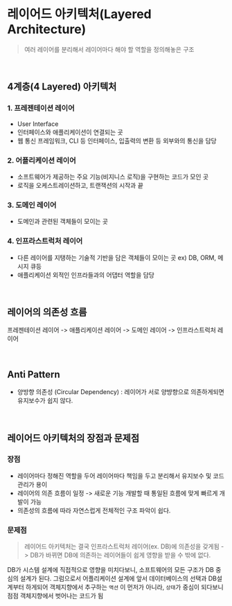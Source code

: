 # 레이어드 아키텍처(Layered Architecture)

> 여러 레이어를 분리해서 레이어마다 해야 할 역할을 정의해놓은 구조

<br>

## 4계층(4 Layered) 아키텍처

### 1. 프레젠테이션 레이어
- User Interface
- 인터페이스와 애플리케이션이 연결되는 곳
- 웹 통신 프레임워크, CLI 등 인터페이스, 입출력의 변환 등 외부와의 통신을 담당

### 2. 어플리케이션 레이어
- 소프트웨어가 제공하는 주요 기능(비지니스 로직)을 구현하는 코드가 모인 곳
- 로직을 오케스트레이션하고, 트랜잭션의 시작과 끝

### 3. 도메인 레이어

- 도메인과 관련된 객체들이 모이는 곳

### 4. 인프라스트럭처 레이어
- 다른 레이어를 지탱하는 기술적 기반을 담은 객체들이 모이는 곳 ex) DB, ORM, 메시지 큐등
- 애플리케이션 외적인 인프라들과의 어댑터 역할을 담당

<br>

## 레이어의 의존성 흐름

프레젠테이션 레이어 -> 애플리케이션 레이어 -> 도메인 레이어 -> 인프라스트럭처 레이어

<br>

## Anti Pattern

- 양방향 의존성 (Circular Dependency) : 레이어가 서로 양뱡향으로 의존하게되면 유지보수가 쉽지 않다.

<br>

## 레이어드 아키텍처의 장점과 문제점

### 장점

- 레이어마다 정해진 역할을 두어 레이어마다 책임을 두고 분리해서 유지보수 및 코드관리가 용이
- 레이어의 의존 흐름이 일정 -> 새로운 기능 개발할 때 통일된 흐름에 맞게 빠르게 개발이 가능
- 의존성의 흐름에 따라 자연스럽게 전체적인 구조 파악이 쉽다.

### 문제점

> 레이어드 아키텍처는 결국 인프라스트럭처 레이어(ex. DB)에 의존성을 갖게됨
> -> DB가 바뀌면 DB에 의존하는 레이어들이 쉽게 영향을 받을 수 밖에 없다.

DB가 시스템 설계에 직접적으로 영향을 미치다보니, 소프트웨어의 모든 구조가 DB 중심의 설계가 된다.
그럼으로서 어플리케이션 설계에 앞서 데이터베이스의 선택과 DB설계부터 하게되어
객체지향에서 추구하는 `액션` 이 먼저가 아니라, `상태`가 중심이 되다보니 점점 객체지향에서 벗어나는 코드가 됨


